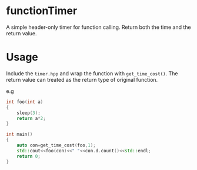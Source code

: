 # functionTimer

A simple header-only timer for function calling. Return both the time and the return value.

# Usage

Include the `timer.hpp` and wrap the function with `get_time_cost()`. The return value can treated as the return type of original function.

e.g

```c++
int foo(int a)
{
    sleep(3);
    return a*2;
}

int main()
{
    auto con=get_time_cost(foo,1);
    std::cout<<foo(con)<<" "<<con.d.count()<<std::endl;
    return 0;
}
```